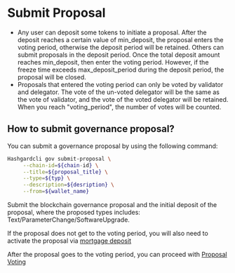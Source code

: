 # Submit Proposal

- Any user can deposit some tokens to initiate a proposal. After the deposit reaches a certain value of min_deposit, the proposal enters the voting period, otherwise the deposit period will be retained. Others can submit proposals in the deposit period. Once the total deposit amount reaches min_deposit, then enter the voting period. However, if the freeze time exceeds max_deposit_period during the deposit period, the proposal will be closed.
- Proposals that entered the voting period can only be voted by validator and delegator. The vote of the un-voted delegator will be the same as the vote of validator, and the vote of the voted delegator will be retained. When you reach "voting_period", the number of votes will be counted.

## How to submit governance proposal?

You can submit a governance proposal by using the following command:

```bash
Hashgardcli gov submit-proposal \
     --chain-id=${chain-id} \
     --title=${proposal_title} \
     --type=${typ} \
     --description=${desription} \
     --from=${wallet_name}
```

Submit the blockchain governance proposal and the initial deposit of the proposal, where the proposed types includes: Text/ParameterChange/SoftwareUpgrade.

If the proposal does not get to the voting period, you will also need to activate the proposal via [mortgage deposit](deposit.md)

After the proposal goes to the voting period, you can proceed with [Proposal Voting](vote.md)

